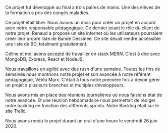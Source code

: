 Ce projet fut développé au final à trois paires de mains. Une des élèves de la formation a pris des congés maladies.

Ce projet était libre. Nous avions un mois pour créer un projet en accord avec notre responsable pédagogique. Ce dernier jouait le rôle du client de notre projet.
Renaud a proposé un site internet où les utilisateurs pourraient créer leur propre liste de Bande Déssinée. Ce site devait rendre accéssible une liste de BD, totalment gratuitement.

Céline et moi avons accepté de travailler en stack MERN. C'est à dire avec MongoDB, Express, React et NodeJS.

Nous travaillons en agilité avec des rush d'une semaine. Toutes les fins de semaines nous montrions notre projet et son avancée à notre référent pédagogique, Vétéa Marx. C'était à tous notre première fois à devoir gérer un projet à plusieurs branches et multiples développeurs.

Nous avons mis en place des réunions journalières où nous faisions état de notre avancée. Et une réunion hebdomadaire nous permettait de rédiger notre backlog en fonction des différents sprints. Notre Backlog était sur le site Trello.

Nous avons rendu le projet durant un oral d'une heure le vendredi 26 juin 2020.
